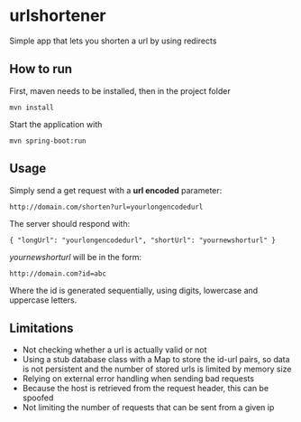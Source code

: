# urlshortener

Simple app that lets you shorten a url by using redirects

## How to run

First, maven needs to be installed, then in the project folder
```
mvn install
```
Start the application with

```
mvn spring-boot:run
```

## Usage

Simply send a get request with a **url encoded** parameter:
```
http://domain.com/shorten?url=yourlongencodedurl
```
The server should respond with:
```
{ "longUrl": "yourlongencodedurl", "shortUrl": "yournewshorturl" }
```
*yournewshorturl* will be in the form:
```
http://domain.com?id=abc
```
Where the id is generated sequentially, using digits, lowercase and uppercase letters.

## Limitations

* Not checking whether a url is actually valid or not
* Using a stub database class with a Map to store the id-url pairs, so data is not persistent and the number of stored urls is limited by memory size
* Relying on external error handling when sending bad requests
* Because the host is retrieved from the request header, this can be spoofed
* Not limiting the number of requests that can be sent from a given ip
